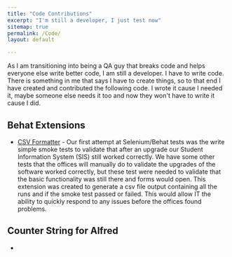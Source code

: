 ```yaml
---
title: "Code Contributions"
excerpt: "I'm still a developer, I just test now"
sitemap: true
permalink: /Code/
layout: default

---
```


As I am transitioning into being a QA guy that breaks code and helps everyone else write better code, I am still a developer.  I have to write code.  There is something in me that says I have to create things, so to that end I have created and contributed the following code.  I wrote it cause I needed it, maybe someone else needs it too and now they won't have to write it cause I did.

## Behat Extensions
* [CSV Formatter](https://github.com/MiamiOH/Behat-CSVFormatter) -  Our first attempt at Selenium/Behat tests was the write simple smoke tests to validate that after an upgrade our Student Information System (SIS) still worked correctly.  We have some other tests that the offices will manually do to validate the upgrades of the software worked correctly, but these test were needed to validate that the basic functionality was still there and forms would open.
This extension was created to generate a csv file output containing all the runs and if the smoke test passed or failed.  This would allow IT the ability to quickly respond to any issues before the offices found problems.

## Counter String for Alfred
*
